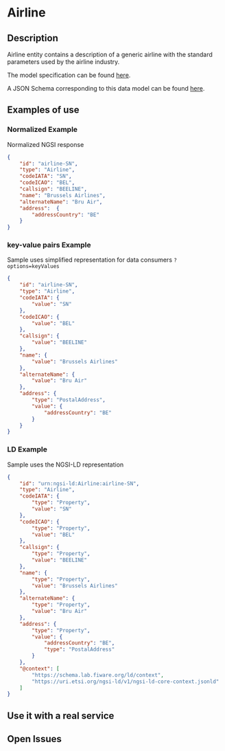 # Airline

## Description

Airline entity contains a description of a generic airline with the standard parameters used by the airline industry.

The model specification can be found [here](doc/spec.md).

A JSON Schema corresponding to this data model can be found [here](./schema.json).

## Examples of use

### Normalized Example

Normalized NGSI response

```json
{
    "id": "airline-SN",
    "type": "Airline",
    "codeIATA": "SN",
    "codeICAO": "BEL",
    "callsign": "BEELINE",
    "name": "Brussels Airlines",
    "alternateName": "Bru Air",
    "address":  {
        "addressCountry": "BE"
    }
}
```


### key-value pairs Example

Sample uses simplified representation for data consumers `?options=keyValues`

```json
{
    "id": "airline-SN",
    "type": "Airline",
    "codeIATA": {
        "value": "SN"
    },
    "codeICAO": {
        "value": "BEL"
    },
    "callsign": {
        "value": "BEELINE"
    },
    "name": {
        "value": "Brussels Airlines"
    },
    "alternateName": {
        "value": "Bru Air"
    },
    "address": {
        "type": "PostalAddress",
        "value": {
            "addressCountry": "BE"
        }
    }
}
```

### LD Example

Sample uses the NGSI-LD representation

```json
{
    "id": "urn:ngsi-ld:Airline:airline-SN",
    "type": "Airline",
    "codeIATA": {
        "type": "Property",
        "value": "SN"
    },
    "codeICAO": {
        "type": "Property",
        "value": "BEL"
    },
    "callsign": {
        "type": "Property",
        "value": "BEELINE"
    },
    "name": {
        "type": "Property",
        "value": "Brussels Airlines"
    },
    "alternateName": {
        "type": "Property",
        "value": "Bru Air"
    },
    "address": {
        "type": "Property",
        "value": {
            "addressCountry": "BE",
            "type": "PostalAddress"
        }
    },
    "@context": [
        "https://schema.lab.fiware.org/ld/context",
        "https://uri.etsi.org/ngsi-ld/v1/ngsi-ld-core-context.jsonld"
    ]
}
```

## Use it with a real service

<!-- {{Provide a link to a real service providing data following the harmonized data format}} -->

## Open Issues
<!-- {{Describe here any open issue}}
i.e. This data model is being adapted to the (guidelines)[https://github.com/smart-data-models/data-models/blob/master/guidelines.md] -->
